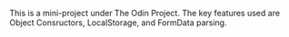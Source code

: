 This is a mini-project under The Odin Project. The key features used are Object Consructors, LocalStorage, and FormData parsing.